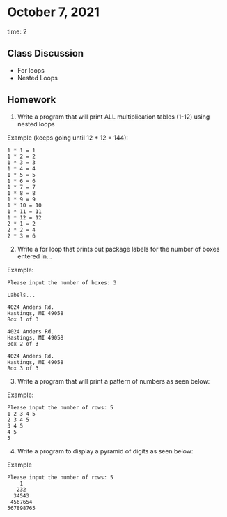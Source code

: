 # October 7, 2021
time: 2

## Class Discussion
- For loops
- Nested Loops

## Homework
1) Write a program that will print ALL multiplication tables (1-12) using nested loops

Example (keeps going until 12 * 12 = 144):

```
1 * 1 = 1
1 * 2 = 2
1 * 3 = 3
1 * 4 = 4
1 * 5 = 5
1 * 6 = 6
1 * 7 = 7
1 * 8 = 8
1 * 9 = 9
1 * 10 = 10
1 * 11 = 11
1 * 12 = 12
2 * 1 = 2
2 * 2 = 4
2 * 3 = 6
```

2) Write a for loop that prints out package labels for the number of boxes entered in...

Example:
```
Please input the number of boxes: 3

Labels...

4024 Anders Rd.
Hastings, MI 49058
Box 1 of 3

4024 Anders Rd.
Hastings, MI 49058
Box 2 of 3

4024 Anders Rd.
Hastings, MI 49058
Box 3 of 3
```

3) Write a program that will print a pattern of numbers as seen below:

Example:
```
Please input the number of rows: 5                                                                                  
1 2 3 4 5                                                                                                         
2 3 4 5                                                                                                          
3 4 5                                                                                                           
4 5                                                                                                            
5
```

4) Write a program to display a pyramid of digits as seen below:

Example
```
Please input the number of rows: 5                                           
    1                                                                  
   232                                                                 
  34543                                                                
 4567654                                                               
567898765
```